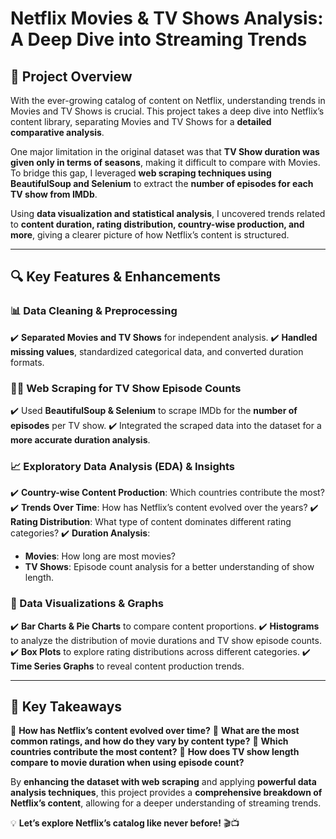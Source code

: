 # **Netflix Movies & TV Shows Analysis: A Deep Dive into Streaming Trends**  

## **📌 Project Overview**  
With the ever-growing catalog of content on Netflix, understanding trends in Movies and TV Shows is crucial. This project takes a deep dive into Netflix’s content library, separating Movies and TV Shows for a **detailed comparative analysis**. 

One major limitation in the original dataset was that **TV Show duration was given only in terms of seasons**, making it difficult to compare with Movies. To bridge this gap, I leveraged **web scraping techniques using BeautifulSoup and Selenium** to extract the **number of episodes for each TV show from IMDb**. 

Using **data visualization and statistical analysis**, I uncovered trends related to **content duration, rating distribution, country-wise production, and more**, giving a clearer picture of how Netflix’s content is structured. 

---  

## **🔍 Key Features & Enhancements**  

### **📊 Data Cleaning & Preprocessing**  
✔️ **Separated Movies and TV Shows** for independent analysis. 
✔️ **Handled missing values**, standardized categorical data, and converted duration formats. 

### **🕵️‍♂️ Web Scraping for TV Show Episode Counts**  
✔️ Used **BeautifulSoup & Selenium** to scrape IMDb for the **number of episodes** per TV show. 
✔️ Integrated the scraped data into the dataset for a **more accurate duration analysis**. 

### **📈 Exploratory Data Analysis (EDA) & Insights**  
✔️ **Country-wise Content Production**: Which countries contribute the most? 
✔️ **Trends Over Time**: How has Netflix’s content evolved over the years? 
✔️ **Rating Distribution**: What type of content dominates different rating categories? 
✔️ **Duration Analysis**: 
   - **Movies**: How long are most movies? 
   - **TV Shows**: Episode count analysis for a better understanding of show length. 

### **🎨 Data Visualizations & Graphs**  
✔️ **Bar Charts & Pie Charts** to compare content proportions. 
✔️ **Histograms** to analyze the distribution of movie durations and TV show episode counts. 
✔️ **Box Plots** to explore rating distributions across different categories. 
✔️ **Time Series Graphs** to reveal content production trends. 

---  

## **🚀 Key Takeaways**  
🔹 **How has Netflix’s content evolved over time?** 
🔹 **What are the most common ratings, and how do they vary by content type?** 
🔹 **Which countries contribute the most content?** 
🔹 **How does TV show length compare to movie duration when using episode count?** 

By **enhancing the dataset with web scraping** and applying **powerful data analysis techniques**, this project provides a **comprehensive breakdown of Netflix’s content**, allowing for a deeper understanding of streaming trends. 

💡 **Let’s explore Netflix’s catalog like never before!** 🎬📺
